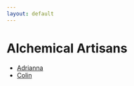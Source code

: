 ```yaml
---
layout: default
---
```


# Alchemical Artisans

* [Adrianna](/people/adrianna)
* [Colin](/people/colin)
